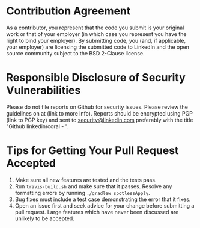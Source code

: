 # Contribution Agreement

As a contributor, you represent that the code you submit is your
original work or that of your employer (in which case you represent
you have the right to bind your employer). By submitting code, you
(and, if applicable, your employer) are licensing the submitted code
to LinkedIn and the open source community subject to the BSD 2-Clause
license.

# Responsible Disclosure of Security Vulnerabilities

Please do not file reports on Github for security issues. Please
review the guidelines on at (link to more info). Reports should be
encrypted using PGP (link to PGP key) and sent to
security@linkedin.com preferably with the title "Github
linkedin/coral - <short summary>".

# Tips for Getting Your Pull Request Accepted

1. Make sure all new features are tested and the tests pass.
2. Run `travis-build.sh` and make sure that it passes. Resolve any
   formatting errors by running `./gradlew spotlessApply`.
3. Bug fixes must include a test case demonstrating the error that it
   fixes.
4. Open an issue first and seek advice for your change before
   submitting a pull request. Large features which have never been
   discussed are unlikely to be accepted.
